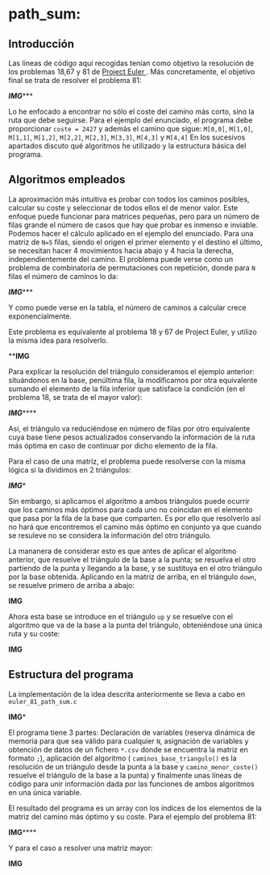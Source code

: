 # path_sum: 
## Introducción
Las líneas de código aquí recogidas tenían como objetivo la resolución de los problemas 18,67 y 81 de <a HREF="https://projecteuler.net/about"> Project Euler </a>. Más concretamente, el objetivo final se trata de resolver el problema 81:

***********IMG**************

Lo he enfocado a encontrar no sólo el coste del camino más corto, sino la ruta que debe seguirse. Para el ejemplo del enunciado, el programa debe proporcionar  ```coste = 2427``` y además el camino que sigue: ```M[0,0]```, ```M[1,0]```, ```M[1,1]```, ```M[1,2]```, ```M[2,2]```, ```M[2,3]```, ```M[3,3]```, ```M[4,3]``` y ```M[4,4]```
En los sucesivos apartados discuto qué algoritmos he utilizado y la estructura básica del programa.

## Algoritmos empleados

La aproximación más intuitiva es probar con todos los caminos posibles, calcular su coste y seleccionar de todos ellos el de menor valor. Este enfoque puede funcionar para matrices pequeñas, pero para un número de filas grande el número de casos que hay que probar es inmenso e inviable.
Podemos hacer el cálculo aplicado en el ejemplo del enunciado. Para una matriz de ```N=5``` filas, siendo el origen el primer elemento y el destino el último, se necesitan hacer 4 movimientos hacia abajo y 4 hacia la derecha, independientemente del camino. El problema puede verse como un problema de combinatoria de permutaciones con repetición, donde para ```N``` filas el número de caminos lo da:

*********IMG************

Y como puede verse en la tabla, el número de caminos a calcular crece exponencialmente.

Este problema es equivalente al problema 18 y 67 de Project Euler, y utilizo la misma idea para resolverlo.

**************IMG************

Para explicar la resolución del triángulo consideramos el ejemplo anterior: situándonos en la base, penúltima fila, la modificamos por otra equivalente sumando el elemento de la fila inferior que satisface la condición (en el problema 18, se trata de el mayor valor):

*******IMG***********

Así, el triángulo va reduciéndose en número de filas por otro equivalente cuya base tiene pesos actualizados conservando la información de la ruta más óptima en caso de continuar por dicho elemento de la fila.

Para el caso de una matriz, el problema puede resolverse con la misma lógica si la dividimos en 2 triángulos:

*******IMG********

Sin embargo, si aplicamos el algoritmo a ambos triángulos puede ocurrir que los caminos más óptimos para cada uno no coincidan en el elemento que pasa por la fila de la base que comparten. Es por ello que resolverlo así no hará que encontremos el camino más óptimo en conjunto ya que cuando se resuleve no se considera la información del otro triángulo.

La mananera de considerar esto es que antes de aplicar el algoritmo anterior, que resuelve el triángulo de la base a la punta; se resuelva el otro partiendo de la punta y llegando a la base, y se sustituya en el otro triángulo por la base obtenida. Aplicando en la matriz de arriba, en el triángulo ```down```, se resuelve primero de arriba a abajo:

**************IMG**************

Ahora esta base se introduce en el triángulo ```up``` y se resuelve con el algoritmo que va de la base a la punta del triángulo, obteniéndose una única ruta y su coste:

************IMG************

## Estructura del programa

La implementación de la idea descrita anteriormente se lleva a cabo en ```euler_81_path_sum.c```

********IMG*********

El programa tiene 3 partes: Declaración de variables (reserva dinámica de memoria para que sea válido para cualquier ```N```, asignación de variables y obtención de datos de un fichero ```*.csv``` donde se encuentra la matriz en formato ```;```), aplicación del algoritmo ( ```caminos_base_triangulo()``` es la resolución de un triángulo desde la punta a la base y ```camino_menor_coste()``` resuelve el triángulo de la base a la punta) y finalmente unas líneas de código para unir información dada por las funciones de ambos algoritmos en una única variable.

El resultado del programa es un array con los índices de los elementos de la matriz del camino más óptimo y su coste. Para el ejemplo del problema 81:

************IMG****************


Y para el caso a resolver una matriz mayor:

********IMG********
